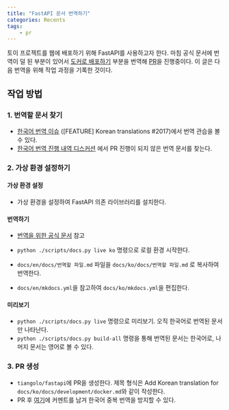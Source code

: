 ```yaml
---
title: "FastAPI 문서 번역하기"
categories: Recents
tags:
    - pr
---
```


토이 프로젝트를 웹에 배포하기 위해 FastAPI를 사용하고자 한다. 마침 공식 문서에
번역이 덜 된 부분이 있어서 [도커로 배포하기](https://fastapi.tiangolo.com/ko/deployment/docker/) 
부분을 번역해 [PR](https://github.com/tiangolo/fastapi/pull/5657)을 진행중이다.
이 글은 다음 번역을 위해 작업 과정을 기록한 것이다.


## 작업 방법

### 1. 번역할 문서 찾기
- [한국어 번역 이슈](https://github.com/tiangolo/fastapi/issues/2017) ([FEATURE] 
  Korean translations #2017)에서 번역 관습을 볼 수 있다.
- [한국어 번역 진행 내역 디스커션](https://github.com/tiangolo/fastapi/discussions/3167)
  에서 PR 진행이 되지 않은 번역 문서를 찾는다.

### 2. 가상 환경 설정하기

#### 가상 환경 설정
- 가상 환경을 설정하여 FastAPI 의존 라이브러리를 설치한다.

#### 번역하기
- [번역을 위한 공식 문서](https://fastapi.tiangolo.com/contributing/#translations) 참고

- `python ./scripts/docs.py live ko` 명령으로 로컬 환경 시작한다.
- `docs/en/docs/번역할 파일.md` 파일을 `docs/ko/docs/번역할 파일.md` 로 복사하여 번역한다.
- `docs/en/mkdocs.yml`을 참고하여 `docs/ko/mkdocs.yml`을 편집한다.

#### 미리보기
- `python ./scripts/docs.py live` 명령으로 미리보기. 오직 한국어로 번역된 문서만 나타난다. 
- `python ./scripts/docs.py build-all` 명령을 통해 번역된 문서는 한국어로, 나머지 문서는 영어로 볼 수 
  있다.


### 3. PR 생성
- `tiangolo/fastapi`에 PR을 생성한다. 제목 형식은 Add Korean translation for 
  `docs/ko/docs/development/docker.md`와 같이 작성한다.
- PR 후 [여기](https://github.com/tiangolo/fastapi/discussions/3167#discussioncomment-3335089)에 커멘트를 남겨 
  한국어 중복 번역을 방지할 수 있다.

  
